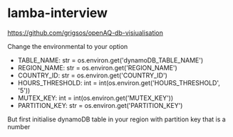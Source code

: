 # lamba-interview
https://github.com/grigsos/openAQ-db-visiualisation

Change the environmental to your option

 - TABLE_NAME: str = os.environ.get('dynamoDB_TABLE_NAME')
 - REGION_NAME: str = os.environ.get('REGION_NAME')
 - COUNTRY_ID: str = os.environ.get('COUNTRY_ID')
 - HOURS_THRESHOLD: int = int(os.environ.get('HOURS_THRESHOLD', '5'))
 - MUTEX_KEY: int = int(os.environ.get('MUTEX_KEY'))
 - PARTITION_KEY: str = os.environ.get('PARTITION_KEY')


But first initialise dynamoDB table in your region with partition key that is a number
